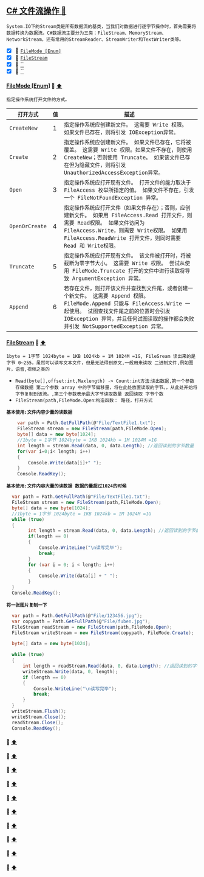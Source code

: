 <a id="top" href="#top">C# 文件流操作 :maple_leaf:</a> 
----
`System.IO下的Stream类是所有数据流的基类，当我们对数据进行逐字节操作时，首先需要将数据转换为数据流。C#数据流主要分为三类：FileStream、MemoryStream、
NetworkStream，还有常用的StreamReader、StreamWriter和TextWriter类等。`

- [x] :maple_leaf: <a href="#FileModeEnum">`FileMode [Enum]`</a>
- [x] :maple_leaf: <a href="#FileStreamIndex">`FileStream`</a>
- [x] :maple_leaf: <a href="#">``</a>
- [x] :maple_leaf: <a href="#">``</a>

####  <a id="FileModeEnum" href="#FileModeEnum">FileMode [Enum]</a>  :star2: <a href="#top"> :arrow_up: </a>
`指定操作系统打开文件的方式。`

|`打开方式` | `值`|`描述`|
|---|:----|----|
|`CreateNew` |1 |	`指定操作系统应创建新文件。 这需要 Write 权限。 如果文件已存在，则将引发 IOException异常。` |
|`Create`    |2 |`指定操作系统应创建新文件。 如果文件已存在，它将被覆盖。 这需要 Write 权限。如果文件不存在，则使用 CreateNew；否则使用 Truncate。 如果该文件已存在但为隐藏文件，则将引发 UnauthorizedAccessException异常。`| 
|`Open`|3 |`指定操作系统应打开现有文件。 打开文件的能力取决于 FileAccess 枚举所指定的值。 如果文件不存在，引发一个 FileNotFoundException 异常。`|
|`OpenOrCreate`|4 |`指定操作系统应打开文件（如果文件存在）；否则，应创建新文件。 如果用 FileAccess.Read 打开文件，则需要 Read权限。 如果文件访问为 FileAccess.Write，则需要 Write权限。 如果用 FileAccess.ReadWrite 打开文件，则同时需要 Read 和 Write权限。`|
|`Truncate`|5 |`指定操作系统应打开现有文件。 该文件被打开时，将被截断为零字节大小。 这需要 Write 权限。 尝试从使用 FileMode.Truncate 打开的文件中进行读取将导致 ArgumentException 异常。`|
|`Append`|6 |`若存在文件，则打开该文件并查找到文件尾，或者创建一个新文件。 这需要 Append 权限。 FileMode.Append 只能与 FileAccess.Write 一起使用。 试图查找文件尾之前的位置时会引发 IOException 异常，并且任何试图读取的操作都会失败并引发 NotSupportedException 异常。`|

####  <a id="FileStreamIndex" href="#FileStreamIndex">FileStream</a>  :star2: <a href="#top"> :arrow_up: </a>
`1byte = 1字节 1024byte = 1KB 1024kb = 1M 1024M =1G, FileSream 读出来的是字节 0~255，虽然可以读写文本文件，但是无法得到原文,一般用来读取
二进制文件,例如图片，语音,视频之类的`
* `Read(byte[],offset:int,Maxlength) -> Count:int方法`:`读出数据,第一个参数存储数据 第二个参数 array 中的字节偏移量，将在此处放置读取的字节。，从此处开始将字节复制到该流。,第三个参数表示最大字节读取数量 返回读取
字节个数`
* `FileStream(path,FileMode.Open`:`构造函数： 路径，打开方式`<br/>

**`基本使用:文件内容少量的读数据`**
```C#
    var path = Path.GetFullPath(@"File/TextFile1.txt");
    FileStream stream = new FileStream(path,FileMode.Open);
    byte[] data = new byte[1024];
    //1byte = 1字节 1024byte = 1KB 1024kb = 1M 1024M =1G
    int length = stream.Read(data, 0, data.Length); //返回读到的字节数量
    for(var i=0;i< length; i++)
    {
        Console.Write(data[i]+" ");
    }
    Console.ReadKey();
```

**`基本使用:文件内容大量的读数据 数据的量超过1024的时候`**
```C#
  var path = Path.GetFullPath(@"File/TextFile1.txt");
  FileStream stream = new FileStream(path,FileMode.Open);
  byte[] data = new byte[1024];
  //1byte = 1字节 1024byte = 1KB 1024kb = 1M 1024M =1G
  while (true)
  {
        int length = stream.Read(data, 0, data.Length); //返回读到的字节数量
        if(length == 0)
        {
            Console.WriteLine("\n读写完毕");
            break;
        }
        for (var i = 0; i < length; i++)
        {
            Console.Write(data[i] + " ");
        }
  }
  Console.ReadKey();
```
**`将一张图片复制一下`**
```C#
  var path = Path.GetFullPath(@"File/123456.jpg");
  var copypath = Path.GetFullPath(@"File/fuben.jpg");
  FileStream readStream = new FileStream(path,FileMode.Open);
  FileStream writeStream = new FileStream(copypath, FileMode.Create);

  byte[] data = new byte[1024];

  while (true)
  {
      int length = readStream.Read(data, 0, data.Length); //返回读到的字节数量
      writeStream.Write(data, 0, length);
      if (length == 0)
      {
          Console.WriteLine("\n读写完毕");
          break;
      }
  }
  writeStream.Flush();
  writeStream.Close();
  readStream.Close();
  Console.ReadKey();
```
####  <a id="" href="#"></a>  :star2: <a href="#top"> :arrow_up: </a>
####  <a id="" href="#"></a>  :star2: <a href="#top"> :arrow_up: </a>
####  <a id="" href="#"></a>  :star2: <a href="#top"> :arrow_up: </a>
####  <a id="" href="#"></a>  :star2: <a href="#top"> :arrow_up: </a>
####  <a id="" href="#"></a>  :star2: <a href="#top"> :arrow_up: </a>
####  <a id="" href="#"></a>  :star2: <a href="#top"> :arrow_up: </a>
####  <a id="" href="#"></a>  :star2: <a href="#top"> :arrow_up: </a>
####  <a id="" href="#"></a>  :star2: <a href="#top"> :arrow_up: </a>
####  <a id="" href="#"></a>  :star2: <a href="#top"> :arrow_up: </a>
####  <a id="" href="#"></a>  :star2: <a href="#top"> :arrow_up: </a>







